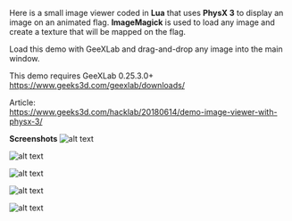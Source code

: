 Here is a small image viewer coded in <b>Lua</b> that uses <b>PhysX 3</b> to display an image on an animated flag. <b>ImageMagick</b> is used to load any image and create a texture that will be mapped on the flag.


Load this demo with GeeXLab and drag-and-drop any image into the main window.


This demo requires GeeXLab 0.25.3.0+
<br>
https://www.geeks3d.com/geexlab/downloads/


Article:
<br>
https://www.geeks3d.com/hacklab/20180614/demo-image-viewer-with-physx-3/



<b>Screenshots</b>
![alt text](https://github.com/jegx/geexlab/blob/master/demos/physx3/image-viewer/screenshots/geexlab-physx-image-viewer-05.jpg)

![alt text](https://github.com/jegx/geexlab/blob/master/demos/physx3/image-viewer/screenshots/geexlab-physx-image-viewer-06.jpg)

![alt text](https://github.com/jegx/geexlab/blob/master/demos/physx3/image-viewer/screenshots/geexlab-physx-image-viewer-08.jpg)

![alt text](https://github.com/jegx/geexlab/blob/master/demos/physx3/image-viewer/screenshots/geexlab-physx-image-viewer-02.jpg)

![alt text](https://github.com/jegx/geexlab/blob/master/demos/physx3/image-viewer/screenshots/geexlab-physx-image-viewer-07.jpg)


